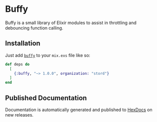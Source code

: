 # Buffy

Buffy is a small library of Elixir modules to assist in throttling and debouncing function calling.

## Installation

Just add [`buffy`](https://hex.pm/packages/stord/buffy) to your `mix.exs` file like so:

<!-- {x-release-please-start-version} -->
```elixir
def deps do
  [
    {:buffy, "~> 1.0.0", organization: "stord"}
  ]
end
```
<!-- {x-release-please-end} -->

## Published Documentation

Documentation is automatically generated and published to [HexDocs](https://stord.hexdocs.pm/buffy/readme.html) on new releases.
